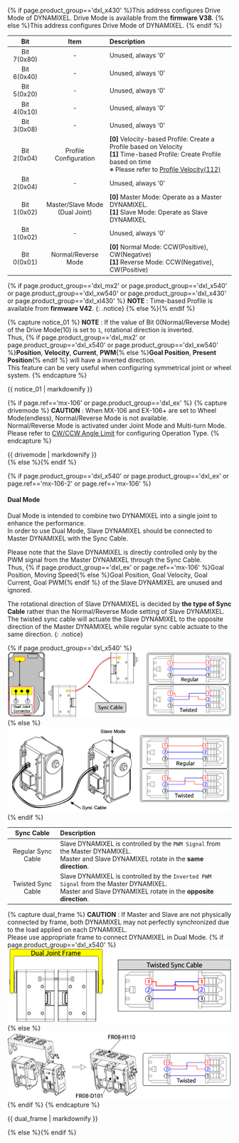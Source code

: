 {% if page.product_group=='dxl_x430' %}This address configures Drive Mode of DYNAMIXEL. Drive Mode is available from the **firmware V38**.
{% else %}This address configures Drive Mode of DYNAMIXEL.
{% endif %}

|     Bit     |                Item                 | Description                                                                                                                                                                                                                                                                                                                                                                         |
|:-----------:|:-----------------------------------:|:------------------------------------------------------------------------------------------------------------------------------------------------------------------------------------------------------------------------------------------------------------------------------------------------------------------------------------------------------------------------------------|
| Bit 7(0x80) |                  -                  | Unused, always ‘0’                                                                                                                                                                                                                                                                                                                                                                  |
| Bit 6(0x40) |                  -                  | Unused, always ‘0’                                                                                                                                                                                                                                                                                                                                                                  |
| Bit 5(0x20) |                  -                  | Unused, always ‘0’                                                                                                                                                                                                                                                                                                                                                                  |
| Bit 4(0x10) |                  -                  | Unused, always ‘0’                                                                                                                                                                                                                                                                                                                                                                  |
| Bit 3(0x08) |                  -                  | Unused, always ‘0’                                                                                                                                                                                         |{% if page.product_group=='dxl_x430' or page.product_group=='dxl_x540' or page.product_group=='dxl_xw540' or page.product_group=='dxl_xl430' or page.ref=='mx-106-2' %} |
| Bit 2(0x04) |        Profile Configuration        | **[0]** Velocity-based Profile:  Create a Profile based on Velocity<br />**[1]** Time-based Profile: Create Profile based on time <br />※ Please refer to [Profile Velocity(112)](#profile-velocity112) |{% else %}                                                                                                                                                                 |
| Bit 2(0x04) |                  -                  | Unused, always ‘0’                                                                                                                                                                                          |{% endif %}{% if page.product_group=='dxl_x540' or page.product_group=='dxl_ex' or page.ref=='mx-106-2' or page.ref=='mx-106' %}                                       |
| Bit 1(0x02) | Master/Slave Mode<br />(Dual Joint) | **[0]** Master Mode: Operate as a Master DYNAMIXEL.<br />**[1]** Slave Mode: Operate as Slave DYNAMIXEL                                                                                                          |{% else %}                                                                                                                                                        |
| Bit 1(0x02) |                  -                  | Unused, always ‘0’                                                                                                                                                                                           |{% endif %}                                                                                                                                                           |
| Bit 0(0x01) |         Normal/Reverse Mode         | **[0]** Normal Mode: CCW(Positive), CW(Negative)<br />**[1]** Reverse Mode: CCW(Negative), CW(Positive)                                                                                                                                                                                                                                                                             |


{% if page.product_group=='dxl_mx2' or page.product_group=='dxl_x540' or page.product_group=='dxl_xw540' or page.product_group=='dxl_x430' or page.product_group=='dxl_xl430' %}
**NOTE** : Time-based Profile is available from **firmware V42**.
{: .notice}
{% else %}{% endif %}

{% capture notice_01 %}
**NOTE** : If the value of Bit 0(Normal/Reverse Mode) of the Drive Mode(10) is set to `1`, rotational direction is inverted.  
Thus, {% if page.product_group=='dxl_mx2' or page.product_group=='dxl_x540'  or page.product_group=='dxl_xw540' %}**Position**, **Velocity**, **Current**, **PWM**{% else %}**Goal Position**, **Present Position**{% endif %} will have a inverted direction.  
This feature can be very useful when configuring symmetrical joint or wheel system.
{% endcapture %}
<div class="notice">{{ notice_01 | markdownify }}</div>

{% if page.ref=='mx-106' or page.product_group=='dxl_ex' %}
{% capture drivemode %}
**CAUTION** : When MX-106 and EX-106+ are set to Wheel Mode(endless), Normal/Reverse Mode is not available.  
Normal/Reverse Mode is activated under Joint Mode and Multi-turn Mode.  
Please refer to [CW/CCW Angle Limit](#cwccw-angle-limit6-8) for configuring Operation Type.
{% endcapture %}
<div class="notice--warning">{{ drivemode | markdownify }}</div>
{% else %}{% endif %}

{% if page.product_group=='dxl_x540' or page.product_group=='dxl_ex' or page.ref=='mx-106-2' or page.ref=='mx-106' %}
#### Dual Mode
Dual Mode is intended to combine two DYNAMIXEL into a single joint to enhance the performance.  
In order to use Dual Mode, Slave DYNAMIXEL should be connected to Master DYNAMIXEL with the Sync Cable.  

Please note that the Slave DYNAMIXEL is directly controlled only by the PWM signal from the Master DYNAMIXEL through the Sync Cable.  
Thus, {% if page.product_group=='dxl_ex' or page.ref=='mx-106' %}Goal Position, Moving Speed{% else %}Goal Position, Goal Velocity, Goal Current, Goal PWM{% endif %} of the Slave DYNAMIXEL are unused and ignored.

The rotational direction of Slave DYNAMIXEL is decided by **the type of Sync Cable** rather than the Normal/Reverse Mode setting of Slave DYNAMIXEL.  
The twisted sync cable will actuate the Slave DYNAMIXEL to the opposite direction of the Master DYNAMIXEL while regular sync cable actuate to the same direction.
{: .notice}

{% if page.product_group=='dxl_x540' %}
![](/assets/images/dxl/x/x-series_dual_joint.png)
{% else %}
![](/assets/images/dxl/ex/ex-106_dual.png)
{% endif %}

|     Sync Cable     | Description                                                                                                                                               |
|:------------------:|:----------------------------------------------------------------------------------------------------------------------------------------------------------|
| Regular Sync Cable | Slave DYNAMIXEL is controlled by the `PWM Signal` from the Master DYNAMIXEL.<br>Master and Slave DYNAMIXEL rotate in the **same direction**.              |
| Twisted Sync Cable | Slave DYNAMIXEL is controlled by the `Inverted PWM Signal` from the Master DYNAMIXEL.<br>Master and Slave DYNAMIXEL rotate in the **opposite direction**. |

{% capture dual_frame %}
**CAUTION** : If Master and Slave are not physically connected by frame, both DYNAMIXEL may not perfectly synchronized due to the load applied on each DYNAMIXEL.  
Please use appropriate frame to connect DYNAMIXEL in Dual Mode.
{% if page.product_group=='dxl_x540' %}
![](/assets/images/dxl/x/x-series_dual_joint_frame.png)
{% else %}
![](/assets/images/dxl/ex/ex-106+_fr08-h110_fr08-d101.png)
{% endif %}
{% endcapture %}
<div class="notice--warning">{{ dual_frame | markdownify }}</div>

{% else %}{% endif %}
